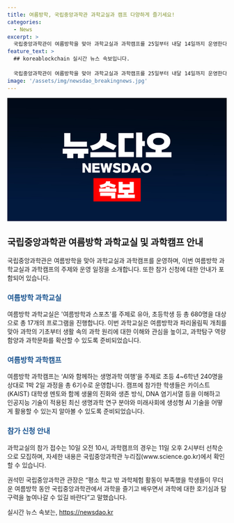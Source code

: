 ```yaml
---
title: 여름방학, 국립중앙과학관 과학교실과 캠프 다양하게 즐기세요!
categories:
  - News
excerpt: >
  국립중앙과학관이 여름방학을 맞아 과학교실과 과학캠프를 25일부터 내달 14일까지 운영한다. 여름방학 과학교실은 ‘여름방학과 스포츠’를 주제로 유아, 초등학생 등 680명을 대상으로 다양한 프로그램 17개를 진행. 목표는 과학에 대한 호기심과 탐구력을 높이는 것. 여름방학 과학캠프는 ‘AI와 함께하는 생명과학 여행’을 주제로 초등 4~6학년 240명을 대상으로 1박 2일 총 6기수로 운영. 관심 있는 사람은 국립중앙과학관 누리집에서 세부 내용을 확인할 수 있다.
feature_text: >
  ## koreablockchain 실시간 뉴스 속보입니다.

  국립중앙과학관이 여름방학을 맞아 과학교실과 과학캠프를 25일부터 내달 14일까지 운영한다. 여름방학 과학교실은 ‘여름방학과 스포츠’를 주제로 유아, 초등학생 등 680명을 대상으로 다양한 프로그램 17개를 진행. 목표는 과학에 대한 호기심과 탐구력을 높이는 것. 여름방학 과학캠프는 ‘AI와 함께하는 생명과학 여행’을 주제로 초등 4~6학년 240명을 대상으로 1박 2일 총 6기수로 운영. 관심 있는 사람은 국립중앙과학관 누리집에서 세부 내용을 확인할 수 있다.
image: '/assets/img/newsdao_breakingnews.jpg'
---
```


<p><img src="/assets/img/newsdao_breakingnews.jpg" alt="koreablockchain 속보" /></p>

<h2 data-ke-size="size26">국립중앙과학관 여름방학 과학교실 및 과학캠프 안내</h2>

<p data-ke-size="size16">국립중앙과학관은 여름방학을 맞아 과학교실과 과학캠프를 운영하며, 이번 여름방학 과학교실과 과학캠프의 주제와 운영 일정을 소개합니다. 또한 참가 신청에 대한 안내가 포함되어 있습니다.</p>

<h3><b><span style="color: #1a5490;">여름방학 과학교실</span></b></h3>

<p data-ke-size="size16">여름방학 과학교실은 '여름방학과 스포츠'를 주제로 유아, 초등학생 등 총 680명을 대상으로 총 17개의 프로그램을 진행합니다. 이번 과학교실은 여름방학과 파리올림픽 개최를 맞아 과학의 기초부터 생활 속의 과학 원리에 대한 이해와 관심을 높이고, 과학탐구 역량 함양과 과학문화를 확산할 수 있도록 준비되었습니다.</p>

<h3><b><span style="color: #1a5490;">여름방학 과학캠프</span></b></h3>

<p data-ke-size="size16">여름방학 과학캠프는 ‘AI와 함께하는 생명과학 여행’을 주제로 초등 4~6학년 240명을 상대로 1박 2일 과정을 총 6기수로 운영합니다. 캠프에 참가한 학생들은 카이스트(KAIST) 대학생 멘토와 함께 생물의 진화와 생존 방식, DNA 염기서열 등을 이해하고 인공지능 기술이 적용된 최신 생명과학 연구 분야와 미래사회에 생성형 AI 기술을 어떻게 활용할 수 있는지 알아볼 수 있도록 준비되었습니다.</p>

<h3><b><span style="color: #1a5490;">참가 신청 안내</span></b></h3>

<p data-ke-size="size16">과학교실의 참가 접수는 10일 오전 10시, 과학캠프의 경우는 11일 오후 2시부터 선착순으로 모집하며, 자세한 내용은 국립중앙과학관 누리집(www.science.go.kr)에서 확인할 수 있습니다.</p>

<p data-ke-size="size16">권석민 국립중앙과학관 관장은 “평소 학교 밖 과학체험 활동이 부족했을 학생들이 무더운 여름방학 동안 국립중앙과학관에서 과학을 즐기고 배우면서 과학에 대한 호기심과 탐구력을 높여나갈 수 있길 바란다”고 말했습니다.</p>
실시간 뉴스 속보는, <a href="https://newsdao.kr" rel="dofollow">https://newsdao.kr</a>


